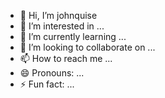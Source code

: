 - 👋 Hi, I’m johnquise
- 👀 I’m interested in ...
- 🌱 I’m currently learning ...
- 💞️ I’m looking to collaborate on ...
- 📫 How to reach me ...
- 😄 Pronouns: ...
- ⚡ Fun fact: ...

<!---
Ccmbostuff/Ccmbostuff is a ✨ special ✨ repository because its `README.md` (this file) appears on your GitHub profile.
You can click the Preview link to take a look at your changes.
--->
